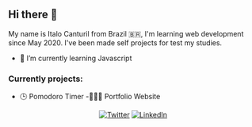 ## Hi there 👋

 My name is Italo Canturil from Brazil 🇧🇷, I'm learning web development since May 2020. I've been made self projects for test my studies.
- 🌱 I’m currently learning Javascript

### Currently projects:
- 🕒 Pomodoro Timer
-👨🏻‍💻 Portfolio Website

<p align = center>
	<a href="https://twitter.com/ItaloCantur"><img src="https://img.shields.io/twitter/follow/TerryTangYuan?label=Twitter&style=social" alt="Twitter"></a>
	<a href="https://www.linkedin.com/in/italo-canturil"><img src="https://img.shields.io/badge/LinkedIn--_.svg?style=social&logo=linkedin" alt="LinkedIn"></a>
</p>	


